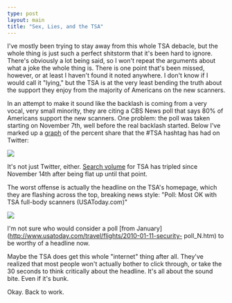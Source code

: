 ```yaml
---
type: post
layout: main
title: "Sex, Lies, and the TSA"
---
```

I've mostly been trying to stay away from this whole TSA debacle, but the
whole thing is just such a perfect shitstorm that it's been hard to ignore.
There's obviously a lot being said, so I won't repeat the arguments about what
a joke the whole thing is. There is one point that's been missed, however, or
at least I haven't found it noted anywhere. I don't know if I would call it
"lying," but the TSA is at the very least bending the truth about the support
they enjoy from the majority of Americans on the new scanners.

In an attempt to make it sound like the backlash is coming from a very vocal,
very small minority, they are citing a CBS News poll that says 80% of
Americans support the new scanners. One problem: the poll was taken starting
on November 7th, well before the real backlash started. Below I've marked up a
[graph](http://trendistic.com/tsa/_30-days) of the percent share that the #TSA
hashtag has had on Twitter:

![](/system/images/5/original/TSA.jpg?1291511977)

It's not just Twitter, either. [Search
volume](http://www.google.com/trends?q=tsa&ctab=0&geo=all&date=2010-11&sort=0)
for TSA has tripled since November 14th after being flat up until that point.

The worst offense is actually the headline on the TSA's homepage, which they
are flashing across the top, breaking news style: "Poll: Most OK with TSA
full-body scanners (USAToday.com)"

![](/system/images/6/original/tsa_blog.png)

I'm not sure who would consider a poll [from
January](http://www.usatoday.com/travel/flights/2010-01-11-security-
poll_N.htm) to be worthy of a headline now.

Maybe the TSA does get this whole "internet" thing after all. They've realized
that most people won't actually bother to click through, or take the 30
seconds to think critically about the headline. It's all about the sound bite.
Even if it's bunk.

Okay. Back to work.

